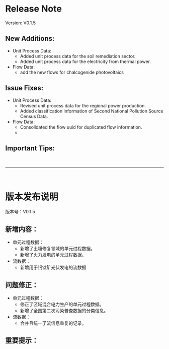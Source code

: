 # Release Note

Version: V0.1.5

## New Additions:

- Unit Process Data:
  - Added unit process data for the soil remediation sector.
  - Added unit process data for the electricity from thermal power.
- Flow Data:
  - add the new flows for chalcogenide photovoltaics

## Issue Fixes:

- Unit Process Data:
  - Revised unit process data for the regional power production.
  - Added classification information of Second National Pollution Source Census Data.
- Flow Data:
  - Consolidated the flow uuid for duplicated flow information.
  - 

## Important Tips:

<br>

---

<br>

# 版本发布说明

版本号：V0.1.5

## 新增内容：

- 单元过程数据：
  - 新增了土壤修复领域的单元过程数据。
  - 新增了火力发电的单元过程数据。
- 流数据：
  - 新增用于钙钛矿光伏发电的流数据

## 问题修正：

- 单元过程数据：
  - 修正了区域混合电力生产的单元过程数据。
  - 新增了全国第二次污染普查数据的分类信息。
- 流数据：
  - 合并且统一了流信息重复的记录。

## 重要提示：
